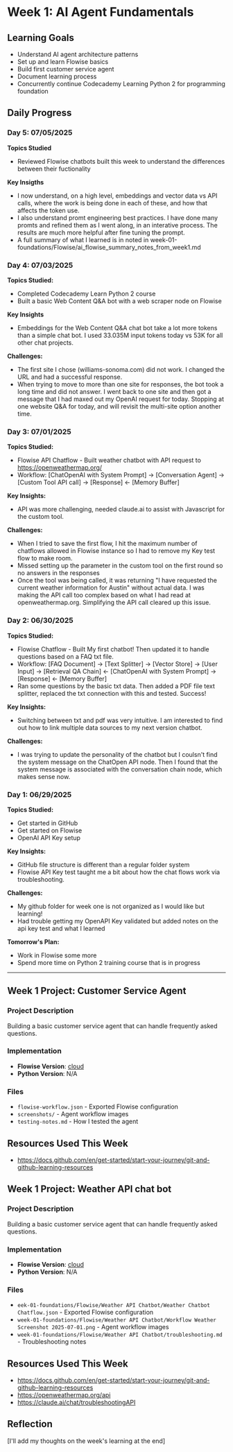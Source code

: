 # Week 1: AI Agent Fundamentals

## Learning Goals
- Understand AI agent architecture patterns
- Set up and learn Flowise basics
- Build first customer service agent
- Document learning process
- Concurrently continue Codecademy Learning Python 2 for programming foundation

## Daily Progress

### Day 5: 07/05/2025
**Topics Studied**
- Reviewed Flowise chatbots built this week to understand the differences between their fuctionality

**Key Insigths**
- I now understand, on a high level, embeddings and vector data vs API calls, where the work is being done in each of these, and how that affects the token use.
- I also understand promt engineering best practices.  I have done many promts and refined them as I went along, in an interative process.  The results are much more helpful after fine tuning the prompt.
- A full summary of what I learned is in noted in week-01-foundations/Flowise/ai_flowise_summary_notes_from_week1.md

### Day 4: 07/03/2025
**Topics Studied:**
- Completed Codecademy Learn Python 2 course
- Built a basic Web Content Q&A bot with a web scraper node on Flowise

**Key Insights**
- Embeddings for the Web Content Q&A chat bot take a lot more tokens than a simple chat bot.  I used 33.035M input tokens today vs 53K for all other chat projects.
  
**Challenges:**
- The first site I chose (williams-sonoma.com) did not work.  I changed the URL and had a successful response.
- When trying to move to more than one site for responses, the bot took a long time and did not answer.  I went back to one site and then got a message that I had maxed out my OpenAI request for today.  Stopping at one website Q&A for today, and will revisit the multi-site option another time.
  

### Day 3: 07/01/2025
**Topics Studied:**
- Flowise API Chatflow - Built weather chatbot with API request to https://openweathermap.org/
- Workflow: [ChatOpenAI with System Prompt] → [Conversation Agent] → [Custom Tool API call] → [Response] ← [Memory Buffer] 
  
**Key Insights:**
- API was more challenging, needed claude.ai to assist with Javascript for the custom tool.

**Challenges:**
- When I tried to save the first flow, I hit the maximum number of chatflows allowed in Flowise instance so I had to remove my Key test flow to make room.
- Missed setting up the parameter in the custom tool on the first round so no answers in the responses
- Once the tool was being called, it was returning "I have requested the current weather information for Austin" without actual data.  I was making the API call too complex based on what I had read at openweathermap.org. Simplifying the API call cleared up this issue.

### Day 2: 06/30/2025
**Topics Studied:**
- Flowise Chatflow - Built My first chatbot! Then updated it to handle questions based on a FAQ txt file.
- Workflow: [FAQ Document] → [Text Splitter] → [Vector Store] → [User Input] → [Retrieval QA Chain] ← [ChatOpenAI with System Prompt] → [Response] ← [Memory Buffer]
- Ran some questions by the basic txt data.  Then added a PDF file text splitter, replaced the txt connection with this and tested.  Success!

**Key Insights:**
- Switching between txt and pdf was very intuitive.  I am interested to find out how to link multiple data sources to my next version chatbot.

**Challenges:**
- I was trying to update the personality of the chatbot but I coulsn't find the system message on the ChatOpen API node.  Then I found that the system message is associated with the conversation chain node, which makes sense now.

### Day 1: 06/29/2025
**Topics Studied:**
- Get started in GitHub
- Get started on Flowise
- OpenAI API Key setup 

**Key Insights:**
- GitHub file structure is different than a regular folder system
- Flowise API Key test taught me a bit about how the chat flows work via troubleshooting.

**Challenges:**
- My github folder for week one is not organized as I would like but learning!
- Had trouble getting my OpenAPI Key validated but added notes on the api key test and what I learned

**Tomorrow's Plan:**
- Work in Flowise some more
- Spend more time on Python 2 training course that is in progress

---
## Week 1 Project: Customer Service Agent

### Project Description
Building a basic customer service agent that can handle frequently asked questions.

### Implementation
- **Flowise Version**: [cloud](https://cloud.flowiseai.com/)
- **Python Version**: N/A
### Files
- `flowise-workflow.json` - Exported Flowise configuration
- `screenshots/` - Agent workflow images
- `testing-notes.md` - How I tested the agent

## Resources Used This Week
- https://docs.github.com/en/get-started/start-your-journey/git-and-github-learning-resources

## Week 1 Project: Weather API chat bot

### Project Description
Building a basic customer service agent that can handle frequently asked questions.

### Implementation
- **Flowise Version**: [cloud](https://cloud.flowiseai.com/)
- **Python Version**: N/A
### Files
- `eek-01-foundations/Flowise/Weather API Chatbot/Weather Chatbot Chatflow.json` - Exported Flowise configuration
- `week-01-foundations/Flowise/Weather API Chatbot/Workflow Weather Screenshot 2025-07-01.png` - Agent workflow images
- `week-01-foundations/Flowise/Weather API Chatbot/troubleshooting.md` - Troubleshooting notes

## Resources Used This Week
- https://docs.github.com/en/get-started/start-your-journey/git-and-github-learning-resources
- https://openweathermap.org/api
- https://claude.ai/chat/troubleshootingAPI

## Reflection
[I'll add my thoughts on the week's learning at the end]
